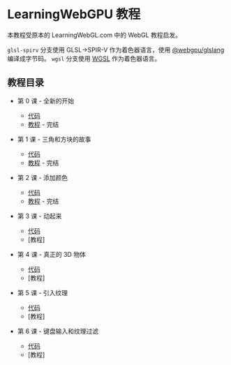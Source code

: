 # LearningWebGPU 教程

本教程受原本的 LearningWebGL.com 中的 WebGL 教程启发。

`glsl-spirv` 分支使用 GLSL->SPIR-V 作为着色器语言，使用 [@webgpu/glslang](https://www.npmjs.com/package/@webgpu/glslang) 编译成字节码。
`wgsl` 分支使用 [WGSL](https://gpuweb.github.io/gpuweb/wgsl.html) 作为着色器语言。


## 教程目录

 - 第 0 课 - 全新的开始

   - [代码](https://github.com/hjlld/LearningWebGPU/tree/master/Lesson0_Whole_new_start/Code)
   - [教程](https://github.com/hjlld/LearningWebGPU/blob/master/Lesson0_Whole_new_start/Tutorial/Lesson0_Whole_new_start.md) - 完结

 - 第 1 课 - 三角和方块的故事

   - [代码](https://github.com/hjlld/LearningWebGPU/tree/master/Lesson1_Triangle_and_square/Code)
   - [教程](https://github.com/hjlld/LearningWebGPU/blob/master/Lesson1_Triangle_and_square/Tutorial/Lesson1_Triangle_and_square.md) - 完结

 - 第 2 课 - 添加颜色

   - [代码](https://github.com/hjlld/LearningWebGPU/tree/master/Lesson2_Add_Color/Code)
   - [教程](https://github.com/hjlld/LearningWebGPU/blob/master/Lesson2_Add_Color/Tutorial/Lesson2_Add_colors.md) - 完结

 - 第 3 课 - 动起来

   - [代码](https://github.com/hjlld/LearningWebGPU/tree/master/Lesson3_Animate/Code)
   - [教程]

 - 第 4 课 - 真正的 3D 物体

   - [代码](https://github.com/hjlld/LearningWebGPU/tree/master/Lesson4_Someting_real_3D/Code)
   - [教程]

 - 第 5 课 - 引入纹理

   - [代码](https://github.com/hjlld/LearningWebGPU/tree/master/Lesson5_Texture/Code)
   - [教程]

 - 第 6 课 - 键盘输入和纹理过滤

   - [代码](https://github.com/hjlld/LearningWebGPU/tree/master/Lesson6_Interactive_and_texture_filter/Code)
   - [教程]